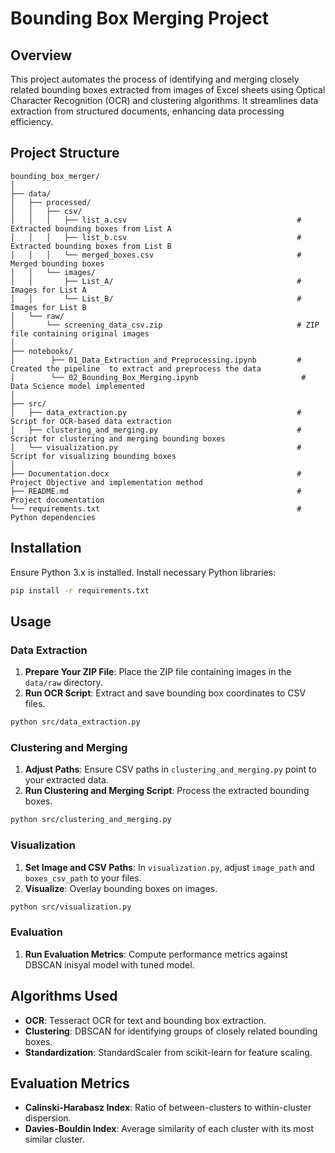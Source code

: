 # Bounding Box Merging Project

## Overview
This project automates the process of identifying and merging closely related bounding boxes extracted from images of Excel sheets using Optical Character Recognition (OCR) and clustering algorithms. It streamlines data extraction from structured documents, enhancing data processing efficiency.

## Project Structure
```
bounding_box_merger/
│
├── data/
│   ├── processed/
│   │   ├── csv/
│   │   │   ├── list_a.csv                                      # Extracted bounding boxes from List A
│   │   │   ├── list_b.csv                                      # Extracted bounding boxes from List B
│   │   │   └── merged_boxes.csv                                # Merged bounding boxes
│   │   └── images/
│   │       ├── List_A/                                         # Images for List A
│   │       └── List_B/                                         # Images for List B
│   └── raw/
│       └── screening_data_csv.zip                              # ZIP file containing original images
│
├── notebooks/
│        ├── 01_Data_Extraction_and_Preprocessing.ipynb         # Created the pipeline  to extract and preprocess the data
│        └── 02_Bounding_Box_Merging.ipynb                       # Data Science model implemented
│                      
├── src/
│   ├── data_extraction.py                                      # Script for OCR-based data extraction
│   ├── clustering_and_merging.py                               # Script for clustering and merging bounding boxes
│   └── visualization.py                                        # Script for visualizing bounding boxes
│
├── Documentation.docx                                          # Project Objective and implementation method
├── README.md                                                   # Project documentation
└── requirements.txt                                            # Python dependencies
```

## Installation

Ensure Python 3.x is installed. Install necessary Python libraries:

```sh
pip install -r requirements.txt
```

## Usage

### Data Extraction

1. **Prepare Your ZIP File**: Place the ZIP file containing images in the `data/raw` directory.
2. **Run OCR Script**: Extract and save bounding box coordinates to CSV files.

```sh
python src/data_extraction.py
```

### Clustering and Merging

1. **Adjust Paths**: Ensure CSV paths in `clustering_and_merging.py` point to your extracted data.
2. **Run Clustering and Merging Script**: Process the extracted bounding boxes.

```sh
python src/clustering_and_merging.py
```

### Visualization

1. **Set Image and CSV Paths**: In `visualization.py`, adjust `image_path` and `boxes_csv_path` to your files.
2. **Visualize**: Overlay bounding boxes on images.

```sh
python src/visualization.py
```

### Evaluation

1. **Run Evaluation Metrics**: Compute performance metrics against DBSCAN inisyal model with tuned model.

## Algorithms Used

- **OCR**: Tesseract OCR for text and bounding box extraction.
- **Clustering**: DBSCAN for identifying groups of closely related bounding boxes.
- **Standardization**: StandardScaler from scikit-learn for feature scaling.

## Evaluation Metrics

- **Calinski-Harabasz Index**: Ratio of between-clusters to within-cluster dispersion.
- **Davies-Bouldin Index**: Average similarity of each cluster with its most similar cluster.

